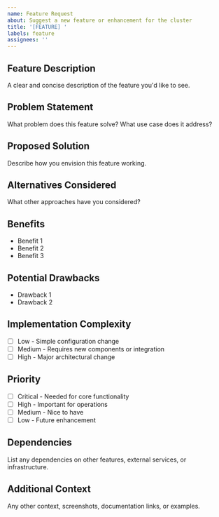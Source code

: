 ```yaml
---
name: Feature Request
about: Suggest a new feature or enhancement for the cluster
title: '[FEATURE] '
labels: feature
assignees: ''
---
```


## Feature Description
A clear and concise description of the feature you'd like to see.

## Problem Statement
What problem does this feature solve? What use case does it address?

## Proposed Solution
Describe how you envision this feature working.

## Alternatives Considered
What other approaches have you considered?

## Benefits
- Benefit 1
- Benefit 2
- Benefit 3

## Potential Drawbacks
- Drawback 1
- Drawback 2

## Implementation Complexity
- [ ] Low - Simple configuration change
- [ ] Medium - Requires new components or integration
- [ ] High - Major architectural change

## Priority
- [ ] Critical - Needed for core functionality
- [ ] High - Important for operations
- [ ] Medium - Nice to have
- [ ] Low - Future enhancement

## Dependencies
List any dependencies on other features, external services, or infrastructure.

## Additional Context
Any other context, screenshots, documentation links, or examples.
